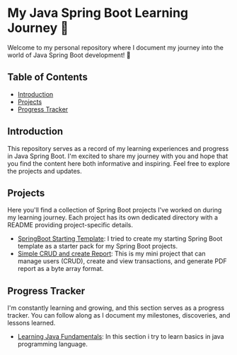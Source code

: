 # My Java Spring Boot Learning Journey 🚀

Welcome to my personal repository where I document my journey into the world of Java Spring Boot development! 🌱

## Table of Contents

- [Introduction](#introduction)
- [Projects](#projects)
- [Progress Tracker](#progress-tracker)

## Introduction

This repository serves as a record of my learning experiences and progress in Java Spring Boot. I'm excited to share my journey with you and hope that you find the content here both informative and inspiring. Feel free to explore the projects and updates.

## Projects

Here you'll find a collection of Spring Boot projects I've worked on during my learning journey. Each project has its own dedicated directory with a README providing project-specific details.

- [SpringBoot Starting Template](https://github.com/HazemuH/Template_SpringBoot_Haikal): I tried to create my starting Spring Boot template as a starter pack for my Spring Boot projects.
- [Simple CRUD and create Report](https://github.com/HazemuH/mini-project-springboot-api): This is my mini project that can manage users (CRUD), create and view transactions, and generate PDF report as a byte array format.


## Progress Tracker

I'm constantly learning and growing, and this section serves as a progress tracker. You can follow along as I document my milestones, discoveries, and lessons learned.

- [Learning Java Fundamentals](./learn-java-fundamentals): In this section i try to learn basics in java programming language.
